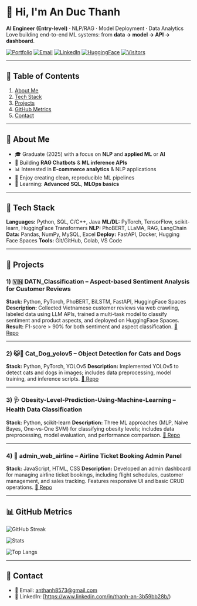 # 👋 Hi, I'm **An Duc Thanh**

**AI Engineer (Entry-level)** · NLP/RAG · Model Deployment · Data Analytics
Love building end-to-end ML systems: from **data → model → API → dashboard**.

<div align="left">

[![Portfolio](https://img.shields.io/badge/Portfolio-View-blue)](#-projects)
[![Email](https://img.shields.io/badge/Email-Contact-informational)](mailto:your.email@example.com)
[![LinkedIn](https://img.shields.io/badge/LinkedIn-Connect-0A66C2?logo=linkedin\&logoColor=white)](https://www.linkedin.com/in/your-handle)
[![HuggingFace](https://img.shields.io/badge/HuggingFace-Spaces-orange?logo=huggingface)](https://huggingface.co/your-handle)
[![Visitors](https://komarev.com/ghpvc/?username=ThanhDT127\&label=Profile%20views\&color=0e75b6\&style=flat)](https://github.com/ThanhDT127)

</div>

---

## 📜 Table of Contents

1. [About Me](#-about-me)
2. [Tech Stack](#-tech-stack)
3. [Projects](#-projects)
4. [GitHub Metrics](#-github-metrics)
5. [Contact](#-contact)

---

## 🧭 About Me

* 🎓 Graduate (2025) with a focus on **NLP** and **applied ML** or **AI**
* 🔭 Building **RAG Chatbots** & **ML inference APIs**
* 📊 Interested in **E-commerce analytics** & NLP applications
* 🧪 Enjoy creating clean, reproducible ML pipelines
* 🌱 Learning: **Advanced SQL**, **MLOps basics**

---

## 🧰 Tech Stack


**Languages:** Python, SQL, C/C++, Java
**ML/DL:** PyTorch, TensorFlow, scikit-learn, HuggingFace Transformers
**NLP:** PhoBERT, LLaMA, RAG, LangChain
**Data:** Pandas, NumPy, MySQL, Excel
**Deploy:** FastAPI, Docker, Hugging Face Spaces
**Tools:** Git/GitHub, Colab, VS Code

---

## 🚀 Projects

### 1) 🇻🇳 **DATN\_Classification** – Aspect-based Sentiment Analysis for Customer Reviews

**Stack:** Python, PyTorch, PhoBERT, BiLSTM, FastAPI, HuggingFace Spaces
**Description:** Collected Vietnamese customer reviews via web crawling, labeled data using LLM APIs, trained a multi-task model to classify sentiment and product aspects, and deployed on HuggingFace Spaces.
**Result:** F1-score > 90% for both sentiment and aspect classification.
[🔗 Repo](https://github.com/ThanhDT127/DATN_Classification)

---

### 2) 🐱🐶 **Cat\_Dog\_yolov5** – Object Detection for Cats and Dogs

**Stack:** Python, PyTorch, YOLOv5
**Description:** Implemented YOLOv5 to detect cats and dogs in images; includes data preprocessing, model training, and inference scripts.
[🔗 Repo](https://github.com/ThanhDT127/Cat_Dog_yolov5)

---

### 3) 🩺 **Obesity-Level-Prediction-Using-Machine-Learning** – Health Data Classification

**Stack:** Python, scikit-learn
**Description:** Three ML approaches (MLP, Naive Bayes, One-vs-One SVM) for classifying obesity levels; includes data preprocessing, model evaluation, and performance comparison.
[🔗 Repo](https://github.com/ThanhDT127/Obesity-Level-Prediction-Using-Machine-Learning)

---

### 4) 🛫 **admin\_web\_airline** – Airline Ticket Booking Admin Panel

**Stack:** JavaScript, HTML, CSS
**Description:** Developed an admin dashboard for managing airline ticket bookings, including flight schedules, customer management, and sales tracking. Features responsive UI and basic CRUD operations.
[🔗 Repo](https://github.com/ThanhDT127/admin_web_airline)

---

## 📊 GitHub Metrics

<div align="left">

![GitHub Streak](https://streak-stats.demolab.com?user=ThanhDT127)

![Stats](https://github-readme-stats.vercel.app/api?username=ThanhDT127\&show_icons=true\&include_all_commits=true\&count_private=true)

![Top Langs](https://github-readme-stats.vercel.app/api/top-langs/?username=ThanhDT127\&layout=compact)

</div>

---

## 🤝 Contact

* 📧 Email: [anthanh8573@gmail.com](mailto:anthanh8573@gmail.com)
* 💼 LinkedIn: [https://www.linkedin.com/in/thanh-an-3b59bb28b/)
